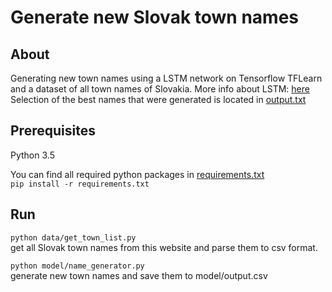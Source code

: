 # Generate new Slovak town names
## About
Generating new town names using a LSTM network on Tensorflow TFLearn and a dataset of all town names of Slovakia.
More info about LSTM: [here](http://colah.github.io/posts/2015-08-Understanding-LSTMs/)
Selection of the best names that were generated is located in [output.txt](output.txt)

## Prerequisites
Python 3.5

You can find all required python packages in [requirements.txt](requirements.txt)<br/>
`pip install -r requirements.txt` 

## Run
`python data/get_town_list.py` <br/>
get all Slovak town names from this website and parse them to csv format.

`python model/name_generator.py` <br/>
generate new town names and save them to model/output.csv